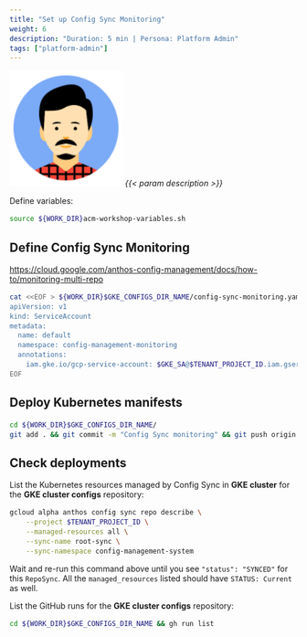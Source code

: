 ```yaml
---
title: "Set up Config Sync Monitoring"
weight: 6
description: "Duration: 5 min | Persona: Platform Admin"
tags: ["platform-admin"]
---
```

![Platform Admin](/images/platform-admin.png)
_{{< param description >}}_

Define variables:
```Bash
source ${WORK_DIR}acm-workshop-variables.sh
```

## Define Config Sync Monitoring

https://cloud.google.com/anthos-config-management/docs/how-to/monitoring-multi-repo

```Bash
cat <<EOF > ${WORK_DIR}$GKE_CONFIGS_DIR_NAME/config-sync-monitoring.yaml
apiVersion: v1
kind: ServiceAccount
metadata:
  name: default
  namespace: config-management-monitoring
  annotations:
    iam.gke.io/gcp-service-account: $GKE_SA@$TENANT_PROJECT_ID.iam.gserviceaccount.com
EOF
```

## Deploy Kubernetes manifests

```Bash
cd ${WORK_DIR}$GKE_CONFIGS_DIR_NAME/
git add . && git commit -m "Config Sync monitoring" && git push origin main
```

## Check deployments

List the Kubernetes resources managed by Config Sync in **GKE cluster** for the **GKE cluster configs** repository:
```Bash
gcloud alpha anthos config sync repo describe \
    --project $TENANT_PROJECT_ID \
    --managed-resources all \
    --sync-name root-sync \
    --sync-namespace config-management-system
```
Wait and re-run this command above until you see `"status": "SYNCED"` for this `RepoSync`. All the `managed_resources` listed should have `STATUS: Current` as well.

List the GitHub runs for the **GKE cluster configs** repository:
```Bash
cd ${WORK_DIR}$GKE_CONFIGS_DIR_NAME && gh run list
```